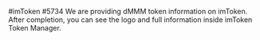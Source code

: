 #imToken #5734 We are providing dMMM token information on imToken. After completion, you can see the logo and full information inside imToken Token Manager.
